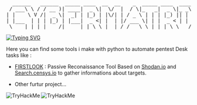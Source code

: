 <pre align="center">
  ______   ______  _____ ____  __  __    _  _____ ____  _____  __
 / ___\ \ / / __ )| ____|  _ \|  \/  |  / \|_   _|  _ \|_ _\ \/ /
| |    \ V /|  _ \|  _| | |_) | |\/| | / _ \ | | | |_) || | \  / 
| |___  | | | |_) | |___|  _ <| |  | |/ ___ \| | |  _ < | | /  \ 
 \____| |_| |____/|_____|_| \_\_|  |_/_/   \_\_| |_| \_\___/_/\_\
</pre>

<a href="https://git.io/typing-svg">
  <img src="https://readme-typing-svg.demolab.com?font=Fira+Code&pause=1000&color=4EB657&random=false&width=435&lines=Wake+Up%2C+NEO+!" alt="Typing SVG" />
</a>

<p> Here you can find some tools i make with python to automate pentest Desk tasks like :

  <ul>
   <li>  <a href="#"> FIRSTLOOK</a> : Passive Reconaissance Tool Based on <a href="Shodan.io">Shodan.io</a> and <a href="search.censys.io">Search.censys.io</a> to gather informations about targets.</p></li>
   <li>Other furtur project...</li>
  </ul>
</p>

<p>
  
</p>

<img align="left" src="https://raw.githubusercontent.com/c0dexio/Marbati/master/assets/thm_propic.png" alt="TryHackMe">
<img align="left" src="https://tryhackme-badges.s3.amazonaws.com/Marbati.png" alt="TryHackMe">



